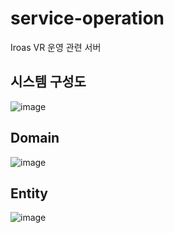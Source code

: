 # service-operation
Iroas VR 운영 관련 서버

## 시스템 구성도
![image](https://github.com/MTVSquad/service-operation/assets/94158097/7bdb4d59-9473-4c44-b765-638f5b711296)

## Domain
![image](https://github.com/MTVSquad/service-operation/assets/94158097/c982f56d-c6cf-4319-90d4-badb68156a53)

## Entity
![image](https://github.com/MTVSquad/service-operation/assets/94158097/54b8e8fb-12cf-4512-b7eb-40e1784d15f9)
